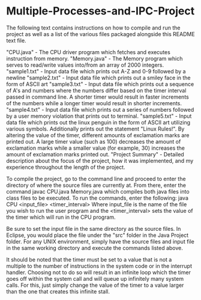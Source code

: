 # Multiple-Processes-and-IPC-Project
The following text contains instructions on how to compile and run the project
as well as a list of the various files packaged alongside this README text
file.

"CPU.java" - The CPU driver program which fetches and executes
	     instruction from memory.
"Memory.java" - The Memory program which serves to read/write
		values into/from an array of 2000 integers.
"sample1.txt" - Input data file which prints out A-Z and 0-9 followed by a newline 
"sample2.txt" - Input data file which prints out a smiley face in the form of 
		ASCII art
"sample3.txt" - Input data file which prints out a sequence of A's and numbers
		where the numbers differ based on the timer interval passed in 
		command line. A shorter timer would result in faster increments of the
		numbers while a longer timer would result in shorter increments.
"sample4.txt" - Input data file which prints out a series of numbers followed by a 
		user memory violation that prints out to terminal.
"sample5.txt" - Input data file which prints out the linux penguin in the form of
		ASCII art utilizing various symbols. Additionally prints out the 
		statement "Linux Rules!". By altering the value of the timer,
		different amounts of exclamation marks are printed out. A large
		timer value (such as 100) decreases the amount of exclamation marks while a
		smaller value (for example, 30) increases the amount of exclamation
		marks printed out.
"Project Summary" - Detailed description about the focus of the project, how it was
		    implemented, and my experience throughout the length of the project.

To compile the project, go to the command line and proceed to enter the directory
of where the source files are currently at. From there, enter the command
	javac CPU.java Memory.java
which compiles both java files into class files to be executed. To run the commands,
enter the following:
	java CPU <input_file> <timer_interval>
Where input_file is the name of the file you wish to run the user program and the
<timer_interval> sets the value of the timer which will run in the CPU program.

Be sure to set the input file in the same directory as the source files. In Eclipse,
you would place the file under the "src" folder in the Java Project folder. For any
UNIX environment, simply have the source files and input file in the same working
directory and execute the commands listed above.

It should be noted that the timer must be set to a value that is not a  
multiple to the number of instructions in the system code or in the interrupt 
handler. Choosing not to do so will result in an infinite loop which the timer 
goes off within the system call and will queue up infinitely many system calls.
For this, just simply change the value of the timer to a value larger than the one
that creates this infinite stall.
